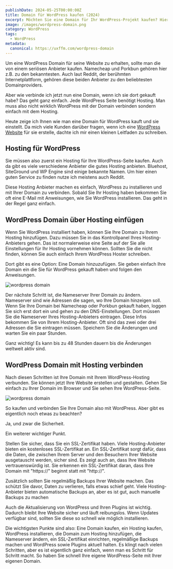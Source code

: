 ```yaml
---
publishDate: 2024-05-25T00:00:00Z
title: Domain für WordPress kaufen (2024)
excerpt: Möchten Sie eine Domain für Ihr WordPress-Projekt kaufen? Hier erfahren Sie, wie Sie ganz einfach eine passende Domain auswählen und registrieren. Lernen Sie, warum eine gute Domain wichtig ist und wie sie Ihren Erfolg im Web beeinflussen kann. 
image: /images/wordpress-domain.png
category: WordPress
tags:
  - WordPress
metadata:
  canonical: https://uxffm.com/wordpress-domain
---
```


Um eine WordPress Domain für seine Website zu erhalten, sollte man die von einem seriösen Anbieter kaufen. Namecheap und Porkbun gehören hier z.B. zu den bekanntesten. Auch laut Reddit, der berühmten Internetplattform, gehören diese beiden Anbieter zu den beliebtesten Domainproviders. 

Aber wie verbinde ich jetzt nun eine Domain, wenn ich sie dort gekauft habe? Das geht ganz einfach. Jede WordPress Seite benötigt Hosting. Man muss also nicht wirklich WordPress mit der Domain verbinden sondern einfach mit dem Hosting.

Heute zeige ich Ihnen wie man eine Domain für WordPress kauft und sie einstellt. Da mich viele Kunden darüber fragen, wenn ich eine <a href="/service/wordpress-frankfurt">WordPress Website</a> für sie erstelle, dachte ich mir einen kleinen Leitfaden zu schreiben.

## Hosting für WordPress

Sie müssen also zuerst ein Hosting für Ihre WordPress-Seite kaufen. Auch da gibt es viele verschiedene Anbieter die gutes Hosting anbieten. Bluehost, SiteGround und WP Engine sind einige bekannte Namen. Um hier einen guten Service zu finden nutze ich meistens auch Reddit.

Diese Hosting Anbieter machen es einfach, WordPress zu installieren und mit Ihrer Domain zu verbinden. Sobald Sie Ihr Hosting haben bekommen Sie oft eine E-Mail mit Anweisungen, wie Sie WordPress installieren. Das geht in der Regel ganz einfach.

## WordPress Domain über Hosting einfügen

Wenn Sie WordPress installiert haben, können Sie Ihre Domain zu Ihrem Hosting hinzufügen. Dazu müssen Sie in das Kontrollpanel Ihres Hosting-Anbieters gehen. Das ist normalerweise eine Seite auf der Sie alle Einstellungen für Ihr Hosting vornehmen können. Sollten Sie die nicht finden, können Sie auch einfach Ihrem WordPress Hoster schreiben.

Dort gibt es eine Option: Eine Domain hinzuzufügen. Sie geben einfach Ihre Domain ein die Sie für WordPress gekauft haben und folgen den Anweisungen.

<img src="/images/wordpress-domain.png" alt="wordpress domain">

Der nächste Schritt ist, die Nameserver Ihrer Domain zu ändern. Nameserver sind wie Adressen die sagen, wo Ihre Domain hinzeigen soll. Wenn Sie Ihre Domain bei Namecheap oder Porkbun gekauft haben, loggen Sie sich erst dort ein und gehen zu den DNS-Einstellungen. Dort müssen Sie die Nameserver Ihres Hosting-Anbieters eintragen. Diese Infos bekommen Sie von Ihrem Hosting-Anbieter. Oft sind das zwei oder drei Adressen die Sie eintragen müssen. Speichern Sie die Änderungen und warten Sie ein paar Stunden. 

Ganz wichtig! Es kann bis zu 48 Stunden dauern bis die Änderungen weltweit aktiv sind.

## WordPress Domain mit Hosting verbinden

Nach diesen Schritten ist Ihre Domain mit Ihrem WordPress-Hosting verbunden. Sie können jetzt Ihre Website erstellen und gestalten. Gehen Sie einfach zu Ihrer Domain im Browser und Sie sehen Ihre WordPress-Seite.

<img src="/images/wordpress-domain-2.png" alt="wordpress domain">

So kaufen und verbinden Sie Ihre Domain also mit WordPress. Aber gibt es eigentlich noch etwas zu beachten?

Ja, und zwar die Sicherheit.

Ein weiterer wichtiger Punkt. 

Stellen Sie sicher, dass Sie ein SSL-Zertifikat haben. Viele Hosting-Anbieter bieten ein kostenloses SSL-Zertifikat an. Ein SSL-Zertifikat sorgt dafür, dass die Daten, die zwischen Ihrem Server und den Besuchern Ihrer Website ausgetauscht werden, sicher sind. Es zeigt auch an, dass Ihre Website vertrauenswürdig ist. Sie erkennen ein SSL-Zertifikat daran, dass Ihre Domain mit "https://" beginnt statt mit "http://".

Zusätzlich sollten Sie regelmäßig Backups Ihrer Website machen. Das schützt Sie davor, Daten zu verlieren, falls etwas schief geht. Viele Hosting-Anbieter bieten automatische Backups an, aber es ist gut, auch manuelle Backups zu machen

Auch die Aktualisierung von WordPress und Ihren Plugins ist wichtig. Dadurch bleibt Ihre Website sicher und läuft reibungslos. Wenn Updates verfügbar sind, sollten Sie diese so schnell wie möglich installieren.

Die wichtigsten Punkte sind also: Eine Domain kaufen, ein Hosting kaufen, WordPress installieren, die Domain zum Hosting hinzufügen, die Nameserver ändern, ein SSL-Zertifikat einrichten, regelmäßige Backups machen und WordPress sowie Plugins aktuell halten. Es klingt nach vielen Schritten, aber es ist eigentlich ganz einfach, wenn man es Schritt für Schritt macht. So haben Sie schnell Ihre eigene WordPress-Seite mit Ihrer eigenen Domain.